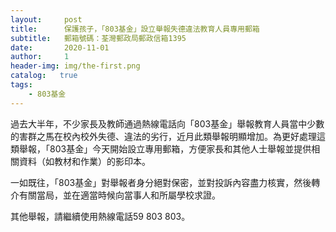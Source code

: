 ```yaml
---
layout:     post
title:      保護孩子，「803基金」設立舉報失德違法教育人員專用郵箱
subtitle:   郵箱號碼：荃灣郵政局郵政信箱1395
date:       2020-11-01
author:     1
header-img: img/the-first.png
catalog:   true
tags:
    - 803基金
---
```

過去大半年，不少家長及教師通過熱線電話向「803基金」舉報教育人員當中少數的害群之馬在校內校外失德、違法的劣行，近月此類舉報明顯增加。為更好處理這類舉報，「803基金」今天開始設立專用郵箱，方便家長和其他人士舉報並提供相關資料（如教材和作業）的影印本。

一如既往，「803基金」對舉報者身分絕對保密，並對投訴內容盡力核實，然後轉介有關當局，並在適當時候向當事人和所屬學校求證。

其他舉報，請繼續使用熱線電話59 803 803。

